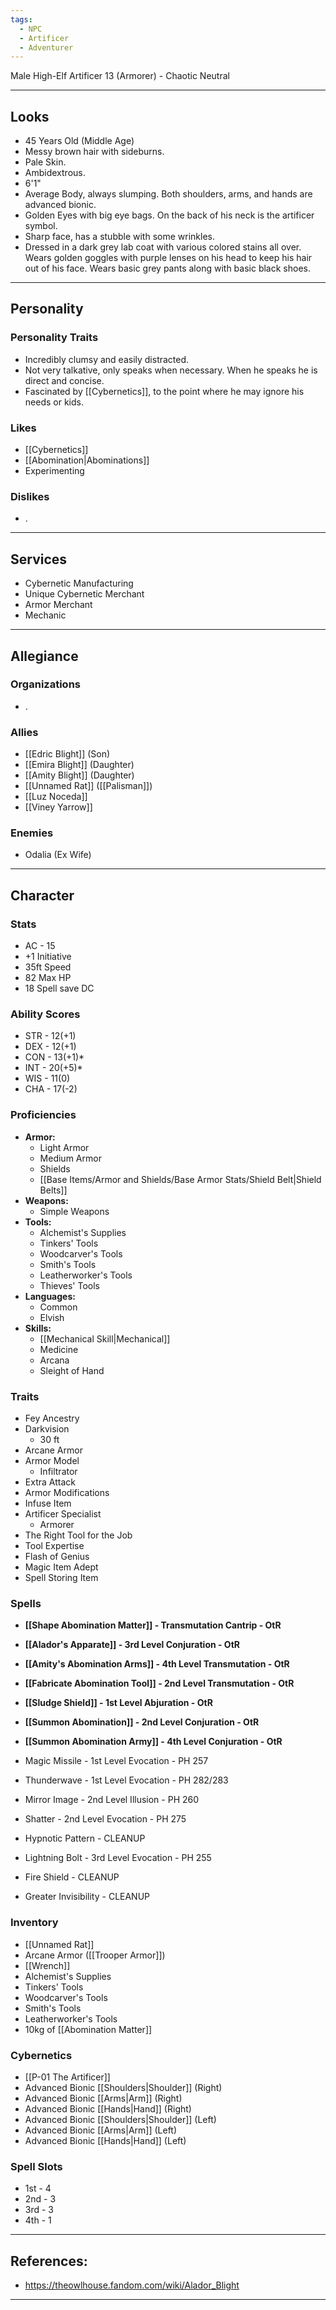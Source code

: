 ```yaml
---
tags:
  - NPC
  - Artificer
  - Adventurer
---
```

Male High-Elf Artificer 13 (Armorer) - Chaotic Neutral
****
## Looks
- 45 Years Old (Middle Age)
- Messy brown hair with sideburns.
- Pale Skin.
- Ambidextrous.
- 6'1"
- Average Body, always slumping. Both shoulders, arms, and hands are advanced bionic.
- Golden Eyes with big eye bags. On the back of his neck is the artificer symbol.
- Sharp face, has a stubble with some wrinkles.
- Dressed in a dark grey lab coat with various colored stains all over. Wears golden goggles with purple lenses on his head to keep his hair out of his face. Wears basic grey pants along with basic black shoes.
****
## Personality
### Personality Traits
- Incredibly clumsy and easily distracted.
- Not very talkative, only speaks when necessary. When he speaks he is direct and concise.
- Fascinated by [[Cybernetics]], to the point where he may ignore his needs or kids.
### Likes
- [[Cybernetics]]
- [[Abomination|Abominations]]
- Experimenting
### Dislikes
- .
****
## Services
- Cybernetic Manufacturing
- Unique Cybernetic Merchant
- Armor Merchant
- Mechanic
****
## Allegiance
### Organizations
- .
### Allies
- [[Edric Blight]] (Son)
- [[Emira Blight]] (Daughter)
- [[Amity Blight]] (Daughter)
- [[Unnamed Rat]] ([[Palisman]])
- [[Luz Noceda]]
- [[Viney Yarrow]]
### Enemies
- Odalia (Ex Wife)
****
## Character
### Stats
- AC - 15
- +1 Initiative
- 35ft Speed
- 82 Max HP
- 18 Spell save DC
### Ability Scores
- STR - 12(+1)
- DEX - 12(+1)
- CON - 13(+1)*
- INT - 20(+5)*
- WIS - 11(0)
- CHA - 17(-2)
### Proficiencies
- **Armor:**
	- Light Armor
	- Medium Armor
	- Shields
	- [[Base Items/Armor and Shields/Base Armor Stats/Shield Belt|Shield Belts]]
- **Weapons:**
	- Simple Weapons
- **Tools:**
	- Alchemist's Supplies
	- Tinkers' Tools
	- Woodcarver's Tools
	- Smith's Tools
	- Leatherworker's Tools
	- Thieves' Tools
- **Languages:**
	- Common
	- Elvish
- **Skills:**
	- [[Mechanical Skill|Mechanical]]
	- Medicine
	- Arcana
	- Sleight of Hand
### Traits
- Fey Ancestry
- Darkvision
	- 30 ft
- Arcane Armor
- Armor Model
	- Infiltrator
- Extra Attack
- Armor Modifications
- Infuse Item
- Artificer Specialist
	- Armorer
- The Right Tool for the Job
- Tool Expertise
- Flash of Genius
- Magic Item Adept
- Spell Storing Item
### Spells
- **[[Shape Abomination Matter]] - Transmutation Cantrip - OtR**
- **[[Alador's Apparate]] - 3rd Level Conjuration - OtR**
- **[[Amity's Abomination Arms]] - 4th Level Transmutation - OtR**
- **[[Fabricate Abomination Tool]] - 2nd Level Transmutation - OtR**
- **[[Sludge Shield]] - 1st Level Abjuration - OtR**
- **[[Summon Abomination]] - 2nd Level Conjuration - OtR**
- **[[Summon Abomination Army]] - 4th Level Conjuration - OtR**

- Magic Missile - 1st Level Evocation - PH 257
- Thunderwave - 1st Level Evocation - PH 282/283
- Mirror Image - 2nd Level Illusion - PH 260
- Shatter - 2nd Level Evocation - PH 275
- Hypnotic Pattern - CLEANUP
- Lightning Bolt - 3rd Level Evocation - PH 255
- Fire Shield - CLEANUP
- Greater Invisibility - CLEANUP
### Inventory
- [[Unnamed Rat]]
- Arcane Armor ([[Trooper Armor]])
- [[Wrench]]
- Alchemist's Supplies
- Tinkers' Tools
- Woodcarver's Tools
- Smith's Tools
- Leatherworker's Tools
- 10kg of [[Abomination Matter]]
### Cybernetics
- [[P-01 The Artificer]]
- Advanced Bionic [[Shoulders|Shoulder]] (Right)
- Advanced Bionic [[Arms|Arm]] (Right)
- Advanced Bionic [[Hands|Hand]] (Right)
- Advanced Bionic [[Shoulders|Shoulder]] (Left)
- Advanced Bionic [[Arms|Arm]] (Left)
- Advanced Bionic [[Hands|Hand]] (Left)
### Spell Slots
- 1st - 4
- 2nd - 3
- 3rd - 3
- 4th - 1
****
## References:
- https://theowlhouse.fandom.com/wiki/Alador_Blight
****
